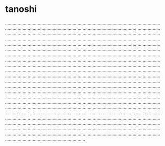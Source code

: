 # tanoshi

........................................................................................................................................................................................................................................................................................................................................................................................................................................................................................................................................................................................................................................................................................................................................................................................................................................................................................................................................................................................................................................................................................................................................................................................................................................................................................................................................................................................................................................................................................................................................................................................................................................................................................................................................................................................................................................................................................................................................................................................................................................................................................................................................................................................................................................................................................................................................................................................................................................................................................................................................................................................................................................................................................................................................................................................................................................................................................................